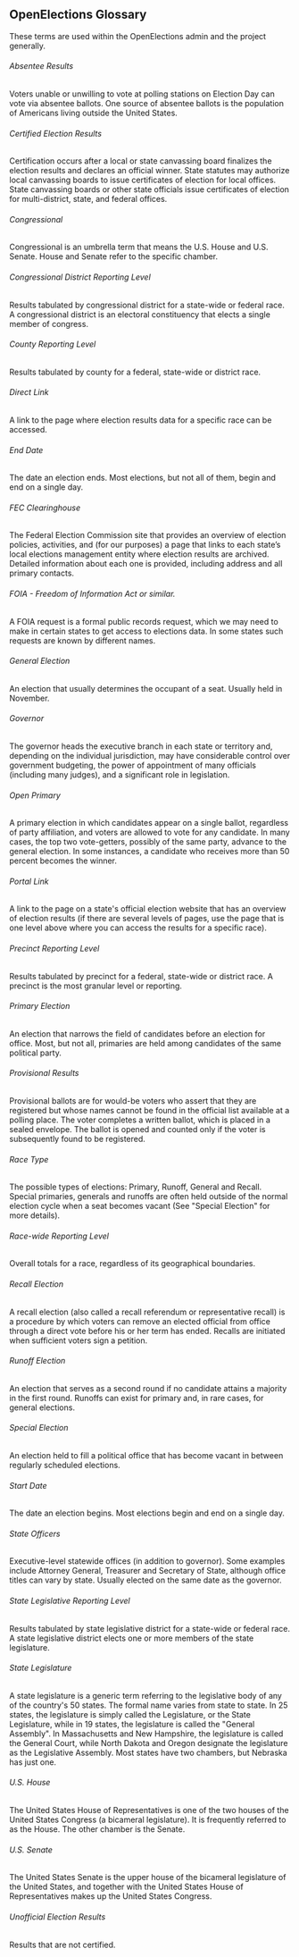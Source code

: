 ## OpenElections Glossary

These terms are used within the OpenElections admin and the project generally.

###### Absentee Results
Voters unable or unwilling to vote at polling stations on Election Day can vote via absentee ballots. One source of absentee ballots is the population of Americans living outside the United States.

###### Certified Election Results
Certification occurs after a local or state canvassing board finalizes the election results and declares an official winner.  State statutes may authorize local canvassing boards to issue certificates of election for local offices.  State canvassing boards or other state officials issue certificates of election for multi-district, state, and federal offices. 

###### Congressional
Congressional is an umbrella term that means the U.S. House and U.S. Senate. House and Senate refer to the specific chamber.

###### Congressional District Reporting Level
Results tabulated by congressional district for a state-wide or federal race. A congressional district is an electoral constituency that elects a single member of congress. 

###### County Reporting Level
Results tabulated by county for a federal, state-wide or district race.

###### Direct Link
A link to the page where election results data for a specific race can be accessed.

###### End Date
The date an election ends. Most elections, but not all of them, begin and end on a single day.

###### FEC Clearinghouse
The Federal Election Commission site that provides an overview of election policies, activities, and (for our purposes) a page that links to each state’s local elections management entity where election results are archived. Detailed information about each one is provided, including address and all primary contacts.

###### FOIA - Freedom of Information Act or similar. 
A FOIA request is a formal public records request, which we may need to make in certain states to get access to elections data. In some states such requests are known by different names.

###### General Election
An election that usually determines the occupant of a seat. Usually held in November.

###### Governor
The governor heads the executive branch in each state or territory and, depending on the individual jurisdiction, may have considerable control over government budgeting, the power of appointment of many officials (including many judges), and a significant role in legislation. 

###### Open Primary
A primary election in which candidates appear on a single ballot, regardless of party affiliation, and voters are allowed to vote for any candidate. In many cases, the top two vote-getters, possibly of the same party, advance to the general election. In some instances, a candidate who receives more than 50 percent becomes the winner.

###### Portal Link
A link to the page on a state's official election website that has an overview of election results (if there are several levels of pages, use the page that is one level above where you can access the results for a specific race).

###### Precinct Reporting Level
Results tabulated by precinct for a federal, state-wide or district race. A precinct is the most granular level or reporting.

###### Primary Election
An election that narrows the field of candidates before an election for office. Most, but not all, primaries are held among candidates of the same political party.

###### Provisional Results
Provisional ballots are for would-be voters who assert that they are registered but whose names cannot be found in the official list available at a polling place. The voter completes a written ballot, which is placed in a sealed envelope. The ballot is opened and counted only if the voter is subsequently found to be registered.

###### Race Type
The possible types of elections: Primary, Runoff, General and Recall. Special primaries, generals and runoffs are often held outside of the normal election cycle when a seat becomes vacant (See "Special Election" for more details).

###### Race-wide Reporting Level
Overall totals for a race, regardless of its geographical boundaries.

###### Recall Election
A recall election (also called a recall referendum or representative recall) is a procedure by which voters can remove an elected official from office through a direct vote before his or her term has ended. Recalls are initiated when sufficient voters sign a petition.

###### Runoff Election
An election that serves as a second round if no candidate attains a majority in the first round. Runoffs can exist for primary and, in rare cases, for general elections.

###### Special Election
An election held to fill a political office that has become vacant in between regularly scheduled elections.
 
###### Start Date
The date an election begins. Most elections begin and end on a single day.

###### State Officers
Executive-level statewide offices (in addition to governor). Some examples include Attorney General, Treasurer and Secretary of State, although office titles can vary by state. Usually elected on the same date as the governor.

###### State Legislative Reporting Level
Results tabulated by state legislative district for a state-wide or federal race. A state legislative district elects one or more members of the state legislature.

###### State Legislature
A state legislature is a generic term referring to the legislative body of any of the country's 50 states. The formal name varies from state to state. In 25 states, the legislature is simply called the Legislature, or the State Legislature, while in 19 states, the legislature is called the "General Assembly". In Massachusetts and New Hampshire, the legislature is called the General Court, while North Dakota and Oregon designate the legislature as the Legislative Assembly. Most states have two chambers, but Nebraska has just one. 

###### U.S. House
The United States House of Representatives is one of the two houses of the United States Congress (a bicameral legislature). It is frequently referred to as the House. The other chamber is the Senate.

###### U.S. Senate
The United States Senate is the upper house of the bicameral legislature of the United States, and together with the United States House of Representatives makes up the United States Congress. 

###### Unofficial Election Results
Results that are not certified.
